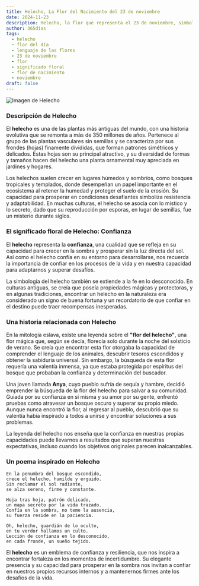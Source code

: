 ```yaml
---
title: Helecho, La Flor del Nacimiento del 23 de noviembre
date: 2024-11-23
description: Helecho, la flor que representa el 23 de noviembre, simboliza Confianza. Descubre su fascinante historia, significado en el lenguaje de las flores y una poesía que celebra su belleza.
author: 365días
tags:
  - helecho
  - flor del día
  - lenguaje de las flores
  - 23 de noviembre
  - flor
  - significado floral
  - flor de nacimiento
  - noviembre
draft: false
---
```



![Imagen de Helecho](https://cdn.pixabay.com/photo/2016/10/04/02/40/fern-1713409_1280.jpg#center)


### Descripción de Helecho

El **helecho** es una de las plantas más antiguas del mundo, con una historia evolutiva que se remonta a más de 350 millones de años. Pertenece al grupo de las plantas vasculares sin semillas y se caracteriza por sus frondes (hojas) finamente divididas, que forman patrones simétricos y delicados. Estas hojas son su principal atractivo, y su diversidad de formas y tamaños hacen del helecho una planta ornamental muy apreciada en jardines y hogares.

Los helechos suelen crecer en lugares húmedos y sombríos, como bosques tropicales y templados, donde desempeñan un papel importante en el ecosistema al retener la humedad y proteger el suelo de la erosión. Su capacidad para prosperar en condiciones desafiantes simboliza resistencia y adaptabilidad. En muchas culturas, el helecho se asocia con lo místico y lo secreto, dado que su reproducción por esporas, en lugar de semillas, fue un misterio durante siglos.

### El significado floral de Helecho: Confianza

El **helecho** representa la **confianza**, una cualidad que se refleja en su capacidad para crecer en la sombra y prosperar sin la luz directa del sol. Así como el helecho confía en su entorno para desarrollarse, nos recuerda la importancia de confiar en los procesos de la vida y en nuestra capacidad para adaptarnos y superar desafíos.

La simbología del helecho también se extiende a la fe en lo desconocido. En culturas antiguas, se creía que poseía propiedades mágicas y protectoras, y en algunas tradiciones, encontrar un helecho en la naturaleza era considerado un signo de buena fortuna y un recordatorio de que confiar en el destino puede traer recompensas inesperadas.

### Una historia relacionada con Helecho

En la mitología eslava, existe una leyenda sobre el **"flor del helecho"**, una flor mágica que, según se decía, florecía solo durante la noche del solsticio de verano. Se creía que encontrar esta flor otorgaba la capacidad de comprender el lenguaje de los animales, descubrir tesoros escondidos y obtener la sabiduría universal. Sin embargo, la búsqueda de esta flor requería una valentía inmensa, ya que estaba protegida por espíritus del bosque que probaban la confianza y determinación del buscador.

Una joven llamada **Anya**, cuyo pueblo sufría de sequía y hambre, decidió emprender la búsqueda de la flor del helecho para salvar a su comunidad. Guiada por su confianza en sí misma y su amor por su gente, enfrentó pruebas como atravesar un bosque oscuro y superar su propio miedo. Aunque nunca encontró la flor, al regresar al pueblo, descubrió que su valentía había inspirado a todos a unirse y encontrar soluciones a sus problemas.

La leyenda del helecho nos enseña que la confianza en nuestras propias capacidades puede llevarnos a resultados que superan nuestras expectativas, incluso cuando los objetivos originales parecen inalcanzables.

### Un poema inspirado en Helecho

```
En la penumbra del bosque escondido,  
crece el helecho, humilde y erguido.  
Sin reclamar el sol radiante,  
se alza sereno, firme y constante.

Hoja tras hoja, patrón delicado,  
un mapa secreto por la vida trazado.  
Confía en la sombra, no teme la ausencia,  
su fuerza reside en la paciencia.

Oh, helecho, guardián de lo oculto,  
en tu verdor hallamos un culto.  
Lección de confianza en lo desconocido,  
en cada fronde, un sueño tejido.
```

El **helecho** es un emblema de confianza y resiliencia, que nos inspira a encontrar fortaleza en los momentos de incertidumbre. Su elegante presencia y su capacidad para prosperar en la sombra nos invitan a confiar en nuestros propios recursos internos y a mantenernos firmes ante los desafíos de la vida.
